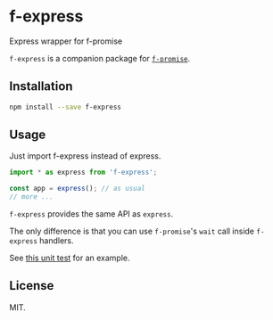 # f-express

Express wrapper for f-promise

`f-express` is a companion package for [`f-promise`](https://github.com/Sage/f-promise). 

## Installation

``` sh
npm install --save f-express
```

## Usage

Just import f-express instead of express.

```js
import * as express from 'f-express';

const app = express(); // as usual
// more ...
```

`f-express` provides the same API as `express`. 

The only difference is that you can use `f-promise`'s `wait` call inside `f-express` handlers.

See [this unit test](test/basic-test.ts) for an example.

## License

MIT.

